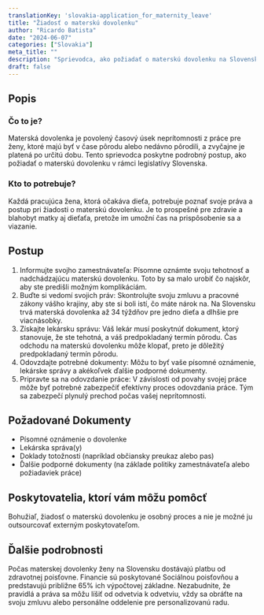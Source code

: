 ```yaml
---
translationKey: 'slovakia-application_for_maternity_leave'
title: "Žiadosť o materskú dovolenku"
author: "Ricardo Batista"
date: "2024-06-07"
categories: ["Slovakia"]
meta_title: ""
description: "Sprievodca, ako požiadať o materskú dovolenku na Slovensku"
draft: false
---
```



## Popis
### Čo to je?
Materská dovolenka je povolený časový úsek neprítomnosti z práce pre ženy, ktoré majú byť v čase pôrodu alebo nedávno pôrodili, a zvyčajne je platená po určitú dobu. Tento sprievodca poskytne podrobný postup, ako požiadať o materskú dovolenku v rámci legislatívy Slovenska.

### Kto to potrebuje?
Každá pracujúca žena, ktorá očakáva dieťa, potrebuje poznať svoje práva a postup pri žiadosti o materskú dovolenku. Je to prospešné pre zdravie a blahobyt matky aj dieťaťa, pretože im umožní čas na prispôsobenie sa a viazanie.

## Postup
1. Informujte svojho zamestnávateľa: Písomne oznámte svoju tehotnosť a nadchádzajúcu materskú dovolenku. Toto by sa malo urobiť čo najskôr, aby ste predišli možným komplikáciám.
2. Buďte si vedomí svojich práv: Skontrolujte svoju zmluvu a pracovné zákony vášho krajiny, aby ste si boli istí, čo máte nárok na. Na Slovensku trvá materská dovolenka až 34 týždňov pre jedno dieťa a dlhšie pre viacnásobky.
3. Získajte lekársku správu: Váš lekár musí poskytnúť dokument, ktorý stanovuje, že ste tehotná, a váš predpokladaný termín pôrodu. Čas odchodu na materskú dovolenku môže klopať, preto je dôležitý predpokladaný termín pôrodu.
4. Odovzdajte potrebné dokumenty: Môžu to byť vaše písomné oznámenie, lekárske správy a akékoľvek ďalšie podporné dokumenty.
5. Pripravte sa na odovzdanie práce: V závislosti od povahy svojej práce môže byť potrebné zabezpečiť efektívny proces odovzdania práce. Tým sa zabezpečí plynulý prechod počas vašej neprítomnosti.

## Požadované Dokumenty
- Písomné oznámenie o dovolenke
- Lekárska správa(y)
- Doklady totožnosti (napríklad občiansky preukaz alebo pas)
- Ďalšie podporné dokumenty (na základe politiky zamestnávateľa alebo požiadaviek práce)

## Poskytovatelia, ktorí vám môžu pomôcť
Bohužiaľ, žiadosť o materskú dovolenku je osobný proces a nie je možné ju outsourcovať externým poskytovateľom.

## Ďalšie podrobnosti
Počas materskej dovolenky ženy na Slovensku dostávajú platbu od zdravotnej poisťovne. Financie sú poskytované Sociálnou poisťovňou a predstavujú približne 65% ich výpočtovej základne. Nezabudnite, že pravidlá a práva sa môžu líšiť od odvetvia k odvetviu, vždy sa obráťte na svoju zmluvu alebo personálne oddelenie pre personalizovanú radu.